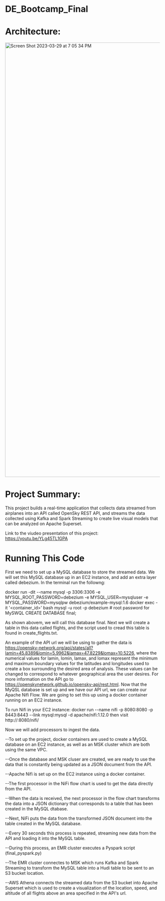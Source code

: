 # DE_Bootcamp_Final

# Architecture:

<img width="1411" alt="Screen Shot 2023-03-29 at 7 05 34 PM" src="https://user-images.githubusercontent.com/113261578/228687416-1c60c5b1-1cec-43d4-bb31-88b49327ad21.png">

# Project Summary:

This project builds a real-time application that collects data streamed from airplanes into an API called OpenSky REST API, and streams the data collected using Kafka and Spark Streaming to create live visual models that can be analyzed on Apache Superset.

Link to the viudeo presentation of this project: https://youtu.be/YLg45TL1GPA

# Running This Code

First we need to set up a MySQL database to store the streamed data. We will set this MySQL database up in an EC2 instance, and add an extra layer called debezium.
In the terminal run the followng:

  docker run -dit --name mysql -p 3306:3306 -e MYSQL_ROOT_PASSWORD=debezium -e MYSQL_USER=mysqluser -e MYSQL_PASSWORD=mysqlpw debezium/example-mysql:1.6
  docker exec -it '<container_id>' bash
  mysql -u root -p 
  debezium # root password for MySWQL
  CREATE DATABASE final;
  
As shown abovem, we will call this database final. Next we will create a table in this data called flights, and the script used to cread this table is found in create_flights.txt.

An example of the API url we will be using to gather the data is https://opensky-network.org/api/states/all?lamin=45.8389&lomin=5.9962&lamax=47.8229&lomax=10.5226, where the numerical values for lamin, lomin, lamax, and lomax represent the minimum and maximum boundary values for the latitudes and longitudes used to create a box surrounding the desired area of analysis. These values can be changed to correspond to whatever geographical area the user desires. For more information on the API go to https://openskynetwork.github.io/opensky-api/rest.html.
Now that the MyQSL database is set up and we have our API url, we can create our Apache Nifi Flow. We are going to set this up using a docker container running on an EC2 instance.

To run Nifi in your EC2 instance:
  docker run --name nifi -p 8080:8080 -p 8443:8443 --link mysql:mysql -d apache/nifi:1.12.0
  then visit http://:8080/nifi/

Now we will add processors to ingest the data.

--To set up the project, docker containers are used to create a MySQL database on an EC2 instance, as well as an MSK cluster which are both using the same VPC.

--Once the database and MSK cluser are created, we are ready to use the data that is constantly being updated as a JSON document from the API.

--Apache Nifi is set up on the EC2 instance using a docker container.

--The first processor in the NiFi flow chart is used to get the data directly from the API.

--When the data is received, the next processor in the flow chart transforms the data into a JSON dictionary that corresponds to a table that has been created in the MySQL dtabase.

--Next, NiFi puts the data from the transformed JSON document into the table created in the MySQL database.

--Every 30 seconds this process is repeated, streaming new data from the API and loading it into the MySQL table.

--During this process, an EMR cluster executes a Pyspark script (final_pyspark.py)

--The EMR cluster connectes to MSK which runs Kafka and Spark Streaming to transform the MySQL table into a Hudi table to be sent to an S3 bucket location.

--AWS Athena connects the streamed data from the S3 bucket into Apache Superset which is used to create a visualization of the location, speed, and altitude of all flights above an area specified in the API's url.
